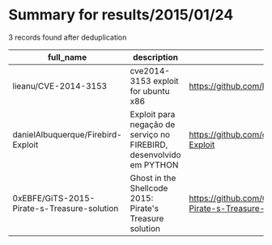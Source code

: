 
# Summary for results/2015/01/24
    
3 records found after deduplication

| full_name | description | html_url | matched_list | matched_count | pushed_at | size | stargazers_count | language | forks_count |
|---------------------------------------------|---------------------------------------------------------------------|----------------------------------------------------------------|----------------------|-----------------|---------------------------|--------|--------------------|------------|---------------|
| lieanu/CVE-2014-3153 | cve2014-3153 exploit for ubuntu x86 | https://github.com/lieanu/CVE-2014-3153 | ['cve-2', 'exploit'] | 2 | 2015-01-24 02:19:25+00:00 | 758 | 17 | C | 6 |
| danielAlbuquerque/Firebird-Exploit | Exploit para negação de serviço no FIREBIRD, desenvolvido em PYTHON | https://github.com/danielAlbuquerque/Firebird-Exploit | ['exploit'] | 1 | 2015-01-24 14:31:55+00:00 | 104 | 0 | Python | 0 |
| 0xEBFE/GiTS-2015-Pirate-s-Treasure-solution | Ghost in the Shellcode 2015: Pirate's Treasure solution | https://github.com/0xEBFE/GiTS-2015-Pirate-s-Treasure-solution | ['shellcode'] | 1 | 2015-01-24 21:14:02+00:00 | 140 | 3 | Python | 0 |
